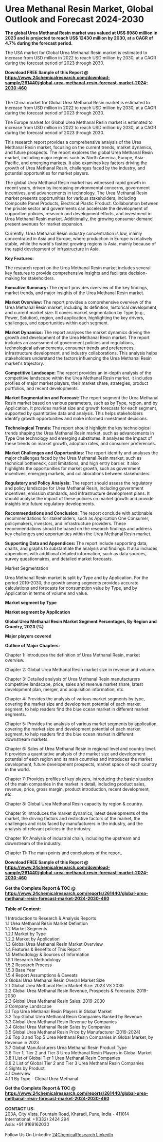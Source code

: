 <h1>Urea Methanal Resin Market, Global Outlook and Forecast 2024-2030</h1><p><strong>The global Urea Methanal Resin market was valued at US$ 8980 million in 2023 and is projected to reach US$ 12430 million by 2030, at a CAGR of 4.7% during the forecast period.</strong></p><p>
</p><p>The USA market for Global Urea Methanal Resin market is estimated to increase from USD million in 2022 to reach USD million by 2030, at a CAGR during the forecast period of 2023 through 2030.</p><div><b>Download FREE Sample of this Report @ 
            <a href="https://www.24chemicalresearch.com/download-sample/261440/global-urea-methanal-resin-forecast-market-2024-2030-460">
            https://www.24chemicalresearch.com/download-sample/261440/global-urea-methanal-resin-forecast-market-2024-2030-460</a></b></div><br><p>
</p><p>The China market for Global Urea Methanal Resin market is estimated to increase from USD million in 2022 to reach USD million by 2030, at a CAGR during the forecast period of 2023 through 2030.</p><p>
</p><p>The Europe market for Global Urea Methanal Resin market is estimated to increase from USD million in 2022 to reach USD million by 2030, at a CAGR during the forecast period of 2023 through 2030.</p><p>
</p><p>This research report provides a comprehensive analysis of the Urea Methanal Resin market, focusing on the current trends, market dynamics, and future prospects. The report explores the global Urea Methanal Resin market, including major regions such as North America, Europe, Asia-Pacific, and emerging markets. It also examines key factors driving the growth of Urea Methanal Resin, challenges faced by the industry, and potential opportunities for market players.</p><p>
The global Urea Methanal Resin market has witnessed rapid growth in recent years, driven by increasing environmental concerns, government incentives, and advancements in technology. The Urea Methanal Resin market presents opportunities for various stakeholders, including Composite Panel Products, Electrical Plastic Product. Collaboration between the private sector and governments can accelerate the development of supportive policies, research and development efforts, and investment in Urea Methanal Resin market. Additionally, the growing consumer demand present avenues for market expansion.</p><p>
Currently, Urea Methanal Resin industry concentration is low, mainly concentrated in Asia and Europe, where production in Europe is relatively stable, while the world's fastest growing regions is Asia, mainly because of the rapid development of infrastructure in Asia.</p><p>
<strong>Key Features:</strong></p><p>
The research report on the Urea Methanal Resin market includes several key features to provide comprehensive insights and facilitate decision-making for stakeholders.</p><p>
<strong>Executive Summary:</strong> The report provides overview of the key findings, market trends, and major insights of the Urea Methanal Resin market.</p><p>
<strong>Market Overview:</strong> The report provides a comprehensive overview of the Urea Methanal Resin market, including its definition, historical development, and current market size. It covers market segmentation by Type (e.g., Power, Solution), region, and application, highlighting the key drivers, challenges, and opportunities within each segment.</p><p>
<strong>Market Dynamics: </strong>The report analyses the market dynamics driving the growth and development of the Urea Methanal Resin market. The report includes an assessment of government policies and regulations, technological advancements, consumer trends and preferences, infrastructure development, and industry collaborations. This analysis helps stakeholders understand the factors influencing the Urea Methanal Resin market's trajectory.</p><p>
<strong>Competitive Landscape: </strong>The report provides an in-depth analysis of the competitive landscape within the Urea Methanal Resin market. It includes profiles of major market players, their market share, strategies, product portfolios, and recent developments.</p><p>
<strong>Market Segmentation and Forecast: </strong>The report segment the Urea Methanal Resin market based on various parameters, such as by Type, region, and by Application. It provides market size and growth forecasts for each segment, supported by quantitative data and analysis. This helps stakeholders identify growth opportunities and make informed investment decisions.</p><p>
<strong>Technological Trends: </strong>The report should highlight the key technological trends shaping the Urea Methanal Resin market, such as advancements in Type One technology and emerging substitutes. It analyses the impact of these trends on market growth, adoption rates, and consumer preferences.</p><p>
<strong>Market Challenges and Opportunities: </strong>The report identify and analyses the major challenges faced by the Urea Methanal Resin market, such as technical bottleneck, cost limitations, and high entry barrier. It also highlights the opportunities for market growth, such as government incentives, emerging markets, and collaborations between stakeholders.</p><p>
<strong>Regulatory and Policy Analysis:</strong> The report should assess the regulatory and policy landscape for Urea Methanal Resin, including government incentives, emission standards, and infrastructure development plans. It should analyse the impact of these policies on market growth and provide insights into future regulatory developments.</p><p>
<strong>Recommendations and Conclusion: </strong>The report conclude with actionable recommendations for stakeholders, such as Application One Consumer, policymakers, investors, and infrastructure providers. These recommendations should be based on the research findings and address key challenges and opportunities within the Urea Methanal Resin market.</p><p>
<strong>Supporting Data and Appendices: </strong>The report include supporting data, charts, and graphs to substantiate the analysis and findings. It also includes appendices with additional detailed information, such as data sources, survey questionnaires, and detailed market forecasts.</p><p>
Market Segmentation</p><p>
Urea Methanal Resin market is split by Type and by Application. For the period 2019-2030, the growth among segments provides accurate calculations and forecasts for consumption value by Type, and by Application in terms of volume and value.</p><p>
<strong>Market segment by Type</strong></p><p>
</p><p>
</p><p><strong>Market segment by Application</strong></p><p>
</p><p>
</p><p><strong>Global Urea Methanal Resin Market Segment Percentages, By Region and Country, 2023 (%)</strong></p><p>
</p><p>
</p><p></p><p>
</p><p><strong>Major players covered</strong></p><p>
</p><p>
</p><p><strong>Outline of Major Chapters:</strong></p><p>
Chapter 1: Introduces the definition of Urea Methanal Resin, market overview.</p><p>
Chapter 2: Global Urea Methanal Resin market size in revenue and volume.</p><p>
Chapter 3: Detailed analysis of Urea Methanal Resin manufacturers competitive landscape, price, sales and revenue market share, latest development plan, merger, and acquisition information, etc.</p><p>
Chapter 4: Provides the analysis of various market segments by type, covering the market size and development potential of each market segment, to help readers find the blue ocean market in different market segments.</p><p>
Chapter 5: Provides the analysis of various market segments by application, covering the market size and development potential of each market segment, to help readers find the blue ocean market in different downstream markets.</p><p>
Chapter 6: Sales of Urea Methanal Resin in regional level and country level. It provides a quantitative analysis of the market size and development potential of each region and its main countries and introduces the market development, future development prospects, market space of each country in the world.</p><p>
Chapter 7: Provides profiles of key players, introducing the basic situation of the main companies in the market in detail, including product sales, revenue, price, gross margin, product introduction, recent development, etc.</p><p>
Chapter 8: Global Urea Methanal Resin capacity by region &amp; country.</p><p>
Chapter 9: Introduces the market dynamics, latest developments of the market, the driving factors and restrictive factors of the market, the challenges and risks faced by manufacturers in the industry, and the analysis of relevant policies in the industry.</p><p>
Chapter 10: Analysis of industrial chain, including the upstream and downstream of the industry.</p><p>
Chapter 11: The main points and conclusions of the report.</p><div><b>Download FREE Sample of this Report @ 
            <a href="https://www.24chemicalresearch.com/download-sample/261440/global-urea-methanal-resin-forecast-market-2024-2030-460">
            https://www.24chemicalresearch.com/download-sample/261440/global-urea-methanal-resin-forecast-market-2024-2030-460</a></b></div><br><div><b>Get the Complete Report & TOC @ 
            <a href="https://www.24chemicalresearch.com/reports/261440/global-urea-methanal-resin-forecast-market-2024-2030-460">
            https://www.24chemicalresearch.com/reports/261440/global-urea-methanal-resin-forecast-market-2024-2030-460</a></b></div><br>
            <b>Table of Content:</b><p>1 Introduction to Research & Analysis Reports<br />
    1.1 Urea Methanal Resin Market Definition<br />
    1.2 Market Segments<br />
        1.2.1 Market by Type<br />
        1.2.2 Market by Application<br />
    1.3 Global Urea Methanal Resin Market Overview<br />
    1.4 Features & Benefits of This Report<br />
    1.5 Methodology & Sources of Information<br />
        1.5.1 Research Methodology<br />
        1.5.2 Research Process<br />
        1.5.3 Base Year<br />
        1.5.4 Report Assumptions & Caveats<br />
2 Global Urea Methanal Resin Overall Market Size<br />
    2.1 Global Urea Methanal Resin Market Size: 2023 VS 2030<br />
    2.2 Global Urea Methanal Resin Revenue, Prospects & Forecasts: 2019-2030<br />
    2.3 Global Urea Methanal Resin Sales: 2019-2030<br />
3 Company Landscape<br />
    3.1 Top Urea Methanal Resin Players in Global Market<br />
    3.2 Top Global Urea Methanal Resin Companies Ranked by Revenue<br />
    3.3 Global Urea Methanal Resin Revenue by Companies<br />
    3.4 Global Urea Methanal Resin Sales by Companies<br />
    3.5 Global Urea Methanal Resin Price by Manufacturer (2019-2024)<br />
    3.6 Top 3 and Top 5 Urea Methanal Resin Companies in Global Market, by Revenue in 2023<br />
    3.7 Global Manufacturers Urea Methanal Resin Product Type<br />
    3.8 Tier 1, Tier 2 and Tier 3 Urea Methanal Resin Players in Global Market<br />
        3.8.1 List of Global Tier 1 Urea Methanal Resin Companies<br />
        3.8.2 List of Global Tier 2 and Tier 3 Urea Methanal Resin Companies<br />
4 Sights by Product<br />
    4.1 Overview<br />
        4.1.1 By Type - Global Urea Methanal</p><div><b>Get the Complete Report & TOC @ 
            <a href="https://www.24chemicalresearch.com/reports/261440/global-urea-methanal-resin-forecast-market-2024-2030-460">
            https://www.24chemicalresearch.com/reports/261440/global-urea-methanal-resin-forecast-market-2024-2030-460</a></b></div><br><b>CONTACT US:</b><br>
            203A, City Vista, Fountain Road, Kharadi, Pune, India - 411014<br>
            International: +1(332) 2424 294<br>
            Asia: +91 9169162030 <br><br>
            Follow Us On LinkedIn: <a href="https://www.linkedin.com/company/24chemicalresearch/">24ChemicalResearch LinkedIn</a>